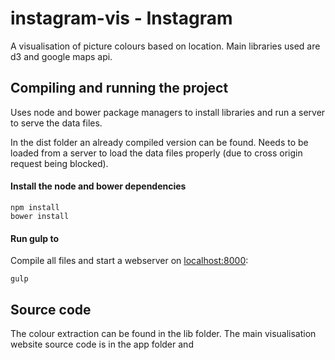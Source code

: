 # instagram-vis - Instagram

A visualisation of picture colours based on location. Main libraries used are d3 and google maps api.

## Compiling and running the project

Uses node and bower package managers to install libraries and run a server to serve the data files.

In the dist folder an already compiled version can be found. Needs to be loaded from a server to load the data files properly (due to cross origin request being blocked).

#### Install the node and bower dependencies
```
npm install
bower install
```

#### Run gulp to
Compile all files and start a webserver on [localhost:8000](http://localhost:8000):
```
gulp
```

## Source code
The colour extraction can be found in the lib folder.
The main visualisation website source code is in the app folder and
